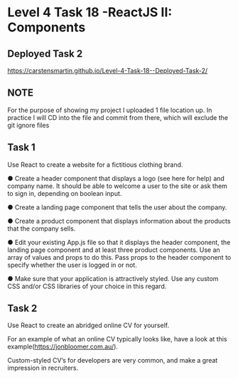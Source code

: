 # Level 4 Task 18 -ReactJS II: Components

## Deployed Task 2

https://carstensmartin.github.io/Level-4-Task-18--Deployed-Task-2/

## NOTE

For the purpose of showing my project I uploaded 1 file location up. In practice I will CD into the file and commit from there, which will exclude the git ignore files

## Task 1

Use React to create a website for a fictitious clothing brand.

● Create a header component that displays a logo (see here for help) and company name. It should be able to welcome a user to the site or ask them to sign in, depending on boolean input.

● Create a landing page component that tells the user about the company.

● Create a product component that displays information about the products that the company sells.

● Edit your existing App.js file so that it displays the header component, the landing page component and at least three product components. Use an array of values and props to do this. Pass props to the header component to specify whether the user is logged in or not.

● Make sure that your application is attractively styled. Use any custom CSS and/or CSS libraries of your choice in this regard.

## Task 2

Use React to create an abridged online CV for yourself.

For an example of what an online CV typically looks like, have a look at this example(https://jonbloomer.com.au/).

Custom-styled CV’s for developers are very common, and make a great impression in recruiters.
